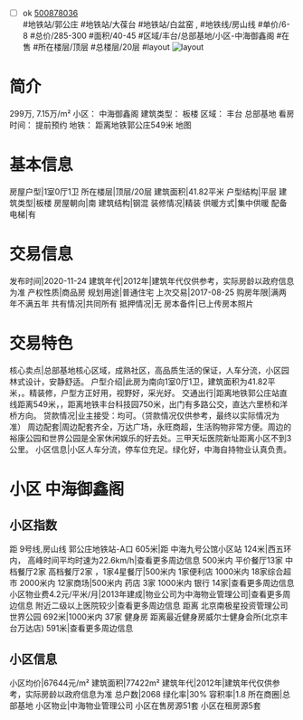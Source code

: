 - [ ] ok [500878036](https://bj.5i5j.com/ershoufang/500878036.html)  
 #地铁站/郭公庄 #地铁站/大葆台 #地铁站/白盆窑 ,  #地铁线/房山线
#单价/6-8 #总价/285-300 #面积/40-45   #区域/丰台/总部基地/小区-中海御鑫阁 #在售 #所在楼层/顶层 #总楼层/20层 #layout 
![layout](http://image2a.5i5j.com/scm/HOUSE_CUSTOMER/012a14cb09bf4edcb1727da715099bc6.jpg_P5.jpg) 
# 简介 
 299万,  7.15万/m² 
小区： 中海御鑫阁
建筑类型： 板楼
区域： 丰台 总部基地
看房时间： 提前预约
地铁： 距离地铁郭公庄549米 地图
# 基本信息 
 房屋户型|1室0厅1卫
所在楼层|顶层/20层
建筑面积|41.82平米
户型结构|平层
建筑类型|板楼
房屋朝向|南
建筑结构|钢混
装修情况|精装
供暖方式|集中供暖
配备电梯|有
# 交易信息 
 发布时间|2020-11-24
建筑年代|2012年|建筑年代仅供参考，实际房龄以政府信息为准
产权性质|商品房
规划用途|普通住宅
上次交易|2017-08-25
购房年限|满两年不满五年
共有情况|共同所有
抵押情况|无
房本备件|已上传房本照片
# 交易特色 
 核心卖点|总部基地核心区域，成熟社区，高品质生活的保证，人车分流，小区园林式设计，安静舒适。
户型介绍|此房为南向1室0厅1卫，建筑面积为41.82平米，。精装修，户型方正好用，视野好，采光好。
交通出行|距离地铁郭公庄站直线距离549米，，距离地铁丰台科技园750米，出门有多路公交，直达六里桥和洋桥方向。
贷款情况|业主接受：均可。（贷款情况仅供参考，最终以实际情况为准）
周边配套|周边配套齐全，万达广场，永旺商超，生活购物非常方便。周边的裕康公园和世界公园是全家休闲娱乐的好去处。三甲天坛医院新址距离小区不到3公里。
小区信息|小区人车分流，停车位充足。绿化好，中海自持物业认真负责。
# 小区 中海御鑫阁
## 小区指数 
 距 9号线,房山线 郭公庄地铁站-A口 605米|距 中海九号公馆小区站 124米|西五环内， 高峰时间平均时速为22.6km/h|查看更多周边信息
500米内 平价餐厅13家
中档餐厅2家
高档餐厅2家 ，1家4星餐厅|500米内 1家便利店
1000米内 18家综合超市
2000米内 12家商场|500米内 药店 3家
1000米内 银行 14家|查看更多周边信息
小区物业费4.2元/平米/月|2013年建成|物业公司为中海物业管理公司|查看更多周边信息
附近二级以上医院较少|查看更多周边信息
距离 北京南极星投资管理公司世界公园 692米|1000米内 37家 健身房
距离最近健身房威尔士健身会所(北京丰台万达店) 591米|查看更多周边信息
## 小区信息 
 小区均价|67644元/m²
建筑面积|77422m²
建筑年代|2012年|建筑年代仅供参考，实际房龄以政府信息为准
总户数|2068
绿化率|30%
容积率|1.8
所在商圈|总部基地
小区物业|中海物业管理公司
小区在售房源51套
小区在租房源5套
